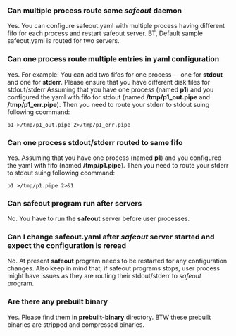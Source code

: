 ### Can multiple process route same *safeout* daemon
Yes. You can configure safeout.yaml with multiple process having different fifo for each process and restart safeout server.
BT, Default sample safeout.yaml is routed for two servers.

### Can one process route multiple entries in yaml configuration
Yes. For example: You can add two fifos for one process -- one for **stdout** and one for **stderr**. Please ensure that you have different disk files for stdout/stderr
Assuming that you have one process (named **p1**) and you configured the yaml with fifo for stdout (named **/tmp/p1_out.pipe** and **/tmp/p1_err.pipe**). Then you need to route your stderr to stdout suing following coommand:
```
p1 >/tmp/p1_out.pipe 2>/tmp/p1_err.pipe
```
### Can one process stdout/stderr routed to same fifo
Yes. Assuming that you have one process (named **p1**) and you configured the yaml with fifo (named **/tmp/p1.pipe**). Then you need to route your stderr to stdout suing following coommand:
```
p1 >/tmp/p1.pipe 2>&1
```

### Can safeout program run after servers
No. You have to run the **safeout** server before user processes. 

### Can I change safeout.yaml after *safeout* server started and expect the configuration is reread
No. At present **safeout** program needs to be restarted for any configuration changes. Also keep in mind that, if safeout programs stops, user process might have issues as they are routing their stdout/stderr to *safeout* program.


### Are there any prebuilt binary
Yes. Please find them in **prebuilt-binary** directory. BTW these prebuilt binaries are stripped and compressed binaries.
